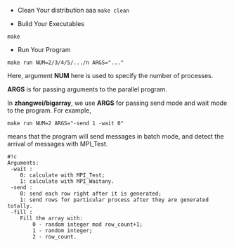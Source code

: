 * Clean Your distribution
aaa
`make clean`

* Build Your Executables

`make`

* Run Your Program

`make run NUM=2/3/4/5/.../n ARGS="..."`

Here, argument **NUM** here is used to specify the number of processes.

**ARGS** is for passing arguments to the parallel program.

In **zhangwei/bigarray**, we use **ARGS** for passing send mode and wait mode to the program. For example,

`make run NUM=2 ARGS="-send 1 -wait 0"` 

means that the program will send messages in batch mode, and detect the arrival of messages with MPI_Test.


```
#!c
Arguments:
 -wait : 
	0: calculate with MPI_Test; 
	1: calculate with MPI_Waitany.
 -send : 
	0: send each row right after it is generated; 
	1: send rows for particular process after they are generated totally.
 -fill : 
	Fill the array with: 
		0 - random integer mod row_count+1; 
		1 - random integer; 
		2 - row_count.
```
